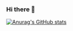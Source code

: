 ### Hi there 👋

[![Anurag's GitHub stats](https://github-readme-stats.vercel.app/api?username=jacob-whitwell)](https://github.com/anuraghazra/github-readme-stats)


<!--
**jacob-whitwell/jacob-whitwell** is a ✨ _special_ ✨ repository because its `README.md` (this file) appears on your GitHub profile.

Here are some ideas to get you started:

- 🔭 I’m currently working on ...
- 🌱 I’m currently learning ...
- 👯 I’m looking to collaborate on ...
- 🤔 I’m looking for help with ...
- 💬 Ask me about ...
- 📫 How to reach me: ...
- 😄 Pronouns: ...
- ⚡ Fun fact: ...
-->

